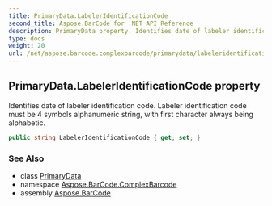 ```yaml
---
title: PrimaryData.LabelerIdentificationCode
second_title: Aspose.BarCode for .NET API Reference
description: PrimaryData property. Identifies date of labeler identification code. Labeler identification code must be 4 symbols alphanumeric string with first character always being alphabetic
type: docs
weight: 20
url: /net/aspose.barcode.complexbarcode/primarydata/labeleridentificationcode/
---
```

## PrimaryData.LabelerIdentificationCode property

Identifies date of labeler identification code. Labeler identification code must be 4 symbols alphanumeric string, with first character always being alphabetic.

```csharp
public string LabelerIdentificationCode { get; set; }
```

### See Also

* class [PrimaryData](../)
* namespace [Aspose.BarCode.ComplexBarcode](../../../aspose.barcode.complexbarcode/)
* assembly [Aspose.BarCode](../../../)


